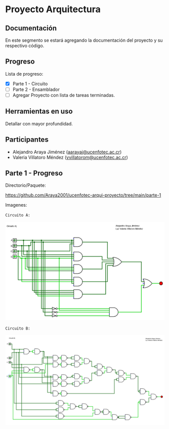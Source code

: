 # Proyecto Arquitectura

## Documentación

En este segmento se estará agregando la documentación del proyecto y su respectivo código.

## Progreso

Lista de progreso:

- [x] Parte 1 - Circuito
- [ ] Parte 2 - Ensamblador
- [ ] Agregar Proyecto con lista de tareas terminadas.

## Herramientas en uso

Detallar con mayor profundidad.

## Participantes

- Alejandro Araya Jiménez (aarayaj@ucenfotec.ac.cr)
- Valeria Villatoro Méndez (vvillatorom@ucenfotec.ac.cr)

## Parte 1 - Progreso

Directorio/Paquete:

https://github.com/Araya2001/ucenfotec-arqui-proyecto/tree/main/parte-1

Imagenes:

`Circuito A:`

![Circuito A](https://github.com/Araya2001/ucenfotec-arqui-proyecto/blob/main/parte-1/circuito-a-avance-proyecto-arquitectura.png)

`Circuito B:`

![Circuito B](https://github.com/Araya2001/ucenfotec-arqui-proyecto/blob/main/parte-1/circuito-b-avance-proyecto-arquitectura.png)